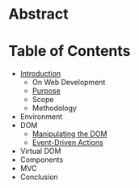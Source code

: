 # Abstract

# Table of Contents

- [Introduction](01-Introduction)
  - On Web Development
  - [Purpose](01-Introduction#Purpose)
  - Scope
  - Methodology
- Environment
- DOM
  - [Manipulating the DOM](03-DOM#manipulating-the-dom)
  - [Event-Driven Actions](03-DOM#event-driven-actions)
- Virtual DOM
- Components
- MVC
- Conclusion
